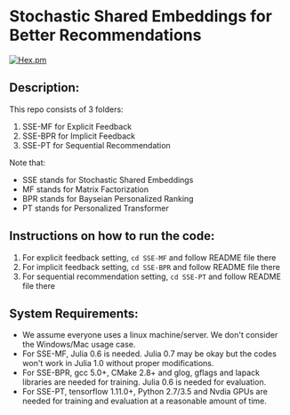 # Stochastic Shared Embeddings for Better Recommendations
[![Hex.pm](https://img.shields.io/hexpm/l/plug.svg)](LICENSE)

## Description: 
This repo consists of 3 folders:
1. SSE-MF for Explicit Feedback
2. SSE-BPR for Implicit Feedback
3. SSE-PT for Sequential Recommendation

Note that:
- SSE stands for Stochastic Shared Embeddings
- MF stands for Matrix Factorization
- BPR stands for Bayseian Personalized Ranking
- PT stands for Personalized Transformer

## Instructions on how to run the code:
1. For explicit feedback setting, `cd SSE-MF` and follow README file there
2. For implicit feedback setting, `cd SSE-BPR` and follow README file there
3. For sequential recommendation setting, `cd SSE-PT` and follow README file there


## System Requirements:
- We assume everyone uses a linux machine/server. We don't consider the Windows/Mac usage case.
- For SSE-MF, Julia 0.6 is needed. Julia 0.7 may be okay but the codes won't work in Julia 1.0 without proper modifications.
- For SSE-BPR, gcc 5.0+, CMake 2.8+ and glog, gflags and lapack libraries are needed for training. Julia 0.6 is needed for evaluation.
- For SSE-PT, tensorflow 1.11.0+, Python 2.7/3.5 and Nvdia GPUs are needed for training and evaluation at a reasonable amount of time.  


